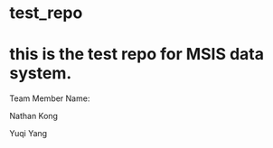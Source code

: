 # test_repo
this is the test repo for MSIS data system.
====================

Team Member Name:

Nathan Kong

Yuqi Yang
